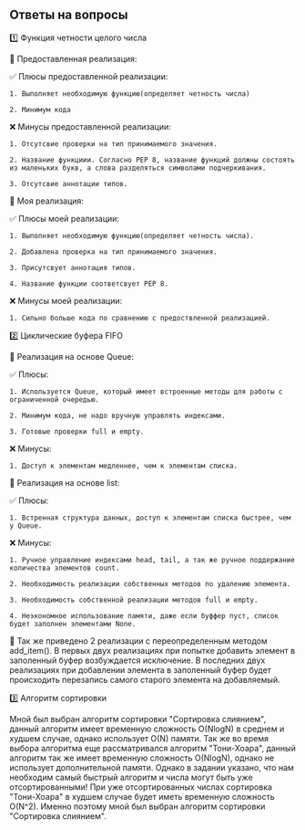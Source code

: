 ## Ответы на вопросы
1️⃣ Функция четности целого числа

🔹 Предоставленная реализация:

✅ Плюсы предоставленной реализации:  

    1. Выполняет необходимую функцию(определяет четность числа)  

    2. Минимум кода  

❌ Минусы предоставленной реализации:  

    1. Отсутсвие проверки на тип принимаемого значения.  

    2. Название функциии. Согласно PEP 8, название функций должны состоять из маленьких букв, а слова разделяться символами подчеркивания.  

    3. Отсутсвие аннотации типов.  

🔹 Моя реализация:  

✅ Плюсы моей реализации:  

    1. Выполняет необходимую функцию(определяет четность числа).  

    2. Добавлена проверка на тип принимаемого значения.  
    
    3. Присутсвует аннотация типов.  
    
    4. Название функции соответсвует PEP 8.  

❌ Минусы моей реализации:  
    
    1. Сильно больше кода по сравнению с предоствленной реализацией.  

2️⃣ Циклические буфера FIFO  

🔹 Реализация на основе Queue:  

✅ Плюсы:  

    1. Используется Queue, который имеет встроенные методы для работы с ограниченной очередью.  

    2. Минимум кода, не надо вручную управлять индексами.  

    3. Готовые проверки full и empty.  
❌ Минусы:  

    1. Доступ к элементам медленнее, чем к элементам списка.  

🔹 Реализация на основе list:  

✅ Плюсы:  

    1. Встренная структура данных, доступ к элементам списка быстрее, чем у Queue.  

❌ Минусы:  

    1. Ручное управление индексами head, tail, а так же ручное поддержание количества элементов count.  

    2. Необходимость реализации собственных методов по удалению элемента.  

    3. Необходимость собственной реализации методов full и empty.  

    4. Неэкономное использование памяти, даже если буффер пуст, список будет заполнен элементами None.  

🔹 Так же приведено 2 реализации с переопределенным методом add_item(). В первых двух реализациях при попытке добавить элемент в заполенный буфер возбуждается исключение. В последних двух реализациях при добавлении элемента в заполенный буфер будет происходить перезапись самого старого элемента на добавляемый.

3️⃣ Алгоритм сортировки

Мной был выбран алгоритм сортировки "Сортировка слиянием", данный алгоритм имеет временную сложность O(NlogN) в среднем и худшем случае, однако использует O(N) памяти.
Так же во время выбора алгоритма еще рассматривался алгоритм "Тони-Хоара", данный алгоритм так же имеет временную сложность O(NlogN), однако не использует дополнительной памяти. 
Однако в задании указано, что нам необходим самый быстрый алгоритм и числа могут быть уже отсортированными! При уже отсортированных числах сортировка "Тони-Хоара" в худшем случае будет иметь временную сложность O(N^2). Именно поэтому мной был выбран алгоритм сортировки "Сортировка слиянием".

